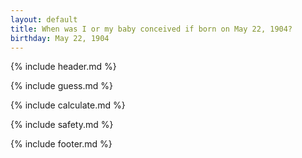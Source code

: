 ```yaml
---
layout: default
title: When was I or my baby conceived if born on May 22, 1904?
birthday: May 22, 1904
---
```


{% include header.md %}

{% include guess.md %}

{% include calculate.md %}

{% include safety.md %}

{% include footer.md %}




